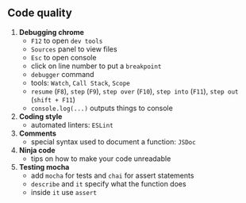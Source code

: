 ## Code quality
1. **Debugging chrome**
    - `F12` to open `dev tools`
    - `Sources` panel to view files
    - `Esc` to open console
    - click on line number to put a `breakpoint`
    - `debugger` command
    - tools: `Watch`, `Call Stack`, `Scope`
    - `resume` (`F8`), `step` (`F9`), `step over` (`F10`), `step into` (`F11`), `step out` (`shift + F11`)
    - `console.log(...)` outputs things to console
2. **Coding style**
    - automated linters: `ESLint`
3. **Comments**
    - special syntax used to document a function: `JSDoc`
4. **Ninja code**
    - tips on how to make your code unreadable
5. **Testing mocha**
    - add `mocha` for tests and `chai` for assert statements
    - `describe` and `it` specify what the function does
    - inside `it` use `assert`
    